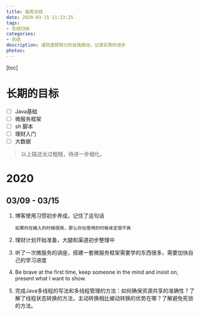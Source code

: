 ```yaml
---
title: 每周总结
date: 2020-03-15 11:23:25
tags:
- 总结归纳
categories:
- 总结
description: 谨防虚假努力的自我感动，记录实质的进步
photos:
---
```


[toc]

# 长期的目标

- [ ] Java基础
- [ ] 微服务框架
- [ ] sh 脚本
- [ ] 理财入门
- [ ] 大数据

> 以上描述太过粗糙，待进一步细化。

# 2020

## 03/09 - 03/15

1. 博客使用习惯初步养成，记住了这句话

   `如果你在输入的时候很爽，那么你在使用的时候肯定很不爽`

2. 理财计划开始准备，大腿和渠道初步整理中

3. 听了一次微服务的讲座，搭建一套微服务框架需要学的东西很多，需要加快自己的学习进度

4. Be brave at the first time, keep someone in the mind and insist on, present what I want to show.

5. 完成Java多线程的写法和多线程管理的方法：如何确保资源共享的准确性？了解了线程状态转换的方法，主动转换相比被动转换的优势在哪？了解避免死锁的方法。